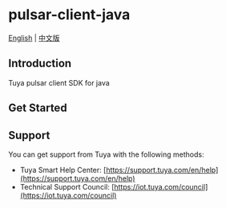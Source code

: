 # pulsar-client-java

[English](README.md) | [中文版](README_cn.md)

## Introduction

Tuya pulsar client SDK for java

## Get Started



## Support

You can get support from Tuya with the following methods:

- Tuya Smart Help Center: [https://support.tuya.com/en/help](https://support.tuya.com/en/help)
- Technical Support Council: [https://iot.tuya.com/council](https://iot.tuya.com/council)

